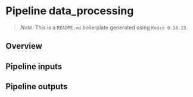 # Pipeline data_processing

> *Note:* This is a `README.md` boilerplate generated using `Kedro 0.18.13`.

## Overview

<!---
Please describe your modular pipeline here.
-->

## Pipeline inputs

<!---
The list of pipeline inputs.
-->

## Pipeline outputs

<!---
The list of pipeline outputs.
-->
